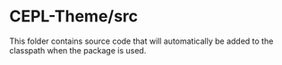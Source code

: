 # CEPL-Theme/src

This folder contains source code that will automatically be added to the classpath when
the package is used.
